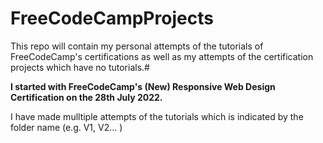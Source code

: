 # FreeCodeCampProjects

This repo will contain my personal attempts of the tutorials of FreeCodeCamp's certifications as well as my attempts of the certification projects which have no tutorials.#

**I started with FreeCodeCamp's (New) Responsive Web Design Certification on the 28th July 2022.**

I have made mulltiple attempts of the tutorials which is indicated by the folder name (e.g. V1, V2... )
